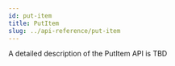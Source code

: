 ```yaml
---
id: put-item
title: PutItem
slug: ../api-reference/put-item
---
```


A detailed description of the PutItem API is TBD
